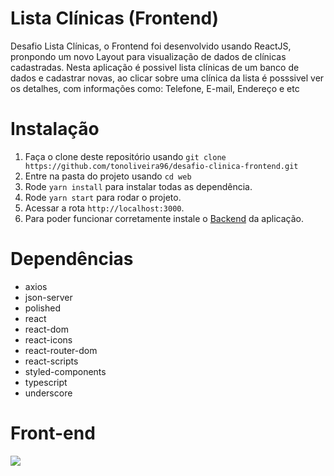 <h1>Lista Clínicas (Frontend)</h1>
<p>Desafio Lista Clínicas, o Frontend foi desenvolvido usando ReactJS, pronpondo um novo Layout para visualização de dados de clínicas cadastradas. Nesta aplicação é possivel lista clínicas de um banco de dados e cadastrar novas, ao clicar sobre uma clínica da lista é posssivel ver os detalhes, com informações como: Telefone, E-mail, Endereço e etc</p>

# Instalação

1. Faça o clone deste repositório usando `git clone https://github.com/tonoliveira96/desafio-clinica-frontend.git`
2. Entre na pasta do projeto usando `cd web`
3. Rode `yarn install` para instalar todas as dependência.
4. Rode `yarn start` para rodar o projeto.
5. Acessar a rota `http://localhost:3000`.
6. Para poder funcionar corretamente instale o <a href="https://github.com/tonoliveira96/desafio-clinica-backend.git">Backend</a> da aplicação.


# Dependências

* axios
* json-server
* polished
* react
* react-dom
* react-icons
* react-router-dom
* react-scripts
* styled-components
* typescript
* underscore

# Front-end
<img src="https://raw.githubusercontent.com/tonoliveira96/desafio-clinica-frontend/master/assets/clinica.gif" />
